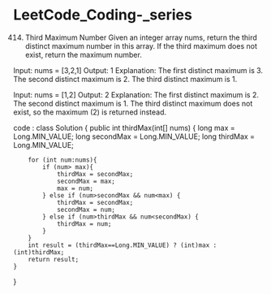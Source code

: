 # LeetCode_Coding-_series
414. Third Maximum Number
Given an integer array nums, return the third distinct maximum number in this array. If the third maximum does not exist, return the maximum number.

Input: nums = [3,2,1]
Output: 1
Explanation:
The first distinct maximum is 3.
The second distinct maximum is 2.
The third distinct maximum is 1.

Input: nums = [1,2]
Output: 2
Explanation:
The first distinct maximum is 2.
The second distinct maximum is 1.
The third distinct maximum does not exist, so the maximum (2) is returned instead.


code : 
class Solution {
    public int thirdMax(int[] nums) {
        long max = Long.MIN_VALUE;
        long secondMax = Long.MIN_VALUE;
        long thirdMax = Long.MIN_VALUE;

        for (int num:nums){
            if (num> max){
                thirdMax = secondMax;
                secondMax = max;
                max = num;
            } else if (num>secondMax && num<max) {
                thirdMax = secondMax;
                secondMax = num;
            } else if (num>thirdMax && num<secondMax) {
                thirdMax = num;
            }
        }
        int result = (thirdMax==Long.MIN_VALUE) ? (int)max : (int)thirdMax;
        return result;
    }
}
